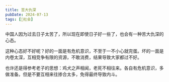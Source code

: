 ```yaml
---
title: 苦大仇深
pubDate: 2024-07-13
tags: [👫社会]
---
```


中国人因为过去日子太苦了，所以现在即使日子好一些了，也会有一种苦大仇深的心态。

这种心态好不好呢？好的一面是有危机意识，不至于一不小心就完蛋。坏的一面是内卷太深，互相竞争有限的资源，不敢消费，结果导致大家都过不好。

也许还是得参考老子的思想：鸡犬之声相闻，老死不相往来。各自有危机意识，多做准备。但是不要互相来往掺合太多，免得最终导致内斗。
